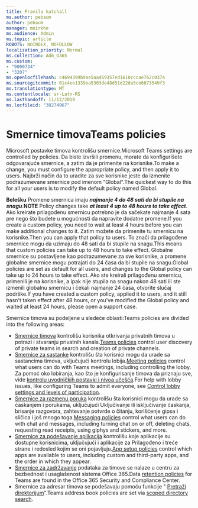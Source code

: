 ```yaml
---
title: Pravila katchall
ms.author: pebaum
author: pebaum
manager: mnirkhe
ms.audience: Admin
ms.topic: article
ROBOTS: NOINDEX, NOFOLLOW
localization_priority: Normal
ms.collection: Adm_O365
ms.custom:
- "9000734"
- "3207"
ms.openlocfilehash: c4694399b9ae5aa459357ed1610cccae762c0374
ms.sourcegitcommit: 01c4ee1339ea5303de48d51d22da5ce6073549f3
ms.translationtype: MT
ms.contentlocale: sr-Latn-RS
ms.lasthandoff: 11/12/2019
ms.locfileid: "38274967"
---
```

# <a name="teams-policies"></a><span data-ttu-id="2b25e-102">Smernice timova</span><span class="sxs-lookup"><span data-stu-id="2b25e-102">Teams policies</span></span>

<span data-ttu-id="2b25e-103">Microsoft postavke timova kontrolišu smernice.</span><span class="sxs-lookup"><span data-stu-id="2b25e-103">Microsoft Teams settings are controlled by policies.</span></span> <span data-ttu-id="2b25e-104">Da biste izvršili promenu, morate da konfigurišete odgovarajuće smernice, a zatim da je primenite na korisnike.</span><span class="sxs-lookup"><span data-stu-id="2b25e-104">To make a change, you must configure the appropriate policy, and then apply it to users.</span></span> <span data-ttu-id="2b25e-105">Najbrži način da to uradite za sve korisnike jeste da izmenite podrazumevane smernice pod imenom "Global".</span><span class="sxs-lookup"><span data-stu-id="2b25e-105">The quickest way to do this for all your users is to modify the default policy named Global.</span></span> 

<span data-ttu-id="2b25e-106">**Belešku** Promene smernica imaju ***najmanje 4 do 48 sati da bi stupile na snagu***.</span><span class="sxs-lookup"><span data-stu-id="2b25e-106">**NOTE** Policy changes take ***at least 4 up to 48 hours to take effect***.</span></span> <span data-ttu-id="2b25e-107">Ako kreirate prilagođenu smernicu potrebno je da sačekate najmanje 4 sata pre nego što budete u mogućnosti da napravite dodatne promene.</span><span class="sxs-lookup"><span data-stu-id="2b25e-107">If you create a custom policy, you need to wait at least 4 hours before you can make additional changes to it.</span></span> <span data-ttu-id="2b25e-108">Zatim možete da primenite tu smernicu na korisnike.</span><span class="sxs-lookup"><span data-stu-id="2b25e-108">Then you can apply that policy to users.</span></span> <span data-ttu-id="2b25e-109">To znači da prilagođene smernice mogu da uzimaju do 48 sati da bi stupile na snagu.</span><span class="sxs-lookup"><span data-stu-id="2b25e-109">This means that custom policies can take up to 48 hours to take effect.</span></span> <span data-ttu-id="2b25e-110">Globalne smernice su postavljene kao podrazumevane za sve korisnike, a promene globalne smernice mogu potrajati do 24 časa da bi stupile na snagu.</span><span class="sxs-lookup"><span data-stu-id="2b25e-110">Global policies are set as default for all users, and changes to the Global policy can take up to 24 hours to take effect.</span></span> <span data-ttu-id="2b25e-111">Ako ste kreirali prilagođenu smernicu, primenili je na korisnike, a ipak nije stupila na snagu nakon 48 sati ili ste izmenili globalnu smernicu i čekali najmanje 24 časa, otvorite slučaj podrške.</span><span class="sxs-lookup"><span data-stu-id="2b25e-111">If you have created a custom policy, applied it to users, and it still hasn't taken effect after 48 hours, or you've modified the Global policy and waited at least 24 hours, please open a support case.</span></span>

<span data-ttu-id="2b25e-112">Smernice timova su podeljene u sledeće oblasti:</span><span class="sxs-lookup"><span data-stu-id="2b25e-112">Teams policies are divided into the following areas:</span></span>

- <span data-ttu-id="2b25e-113">[Smernice timova](https://docs.microsoft.com/MicrosoftTeams/teams-policies) kontrolišu korisnika otkrivanja privatnih timova u potrazi i stvaranju privatnih kanala.</span><span class="sxs-lookup"><span data-stu-id="2b25e-113">[Teams policies](https://docs.microsoft.com/MicrosoftTeams/teams-policies) control user discovery of private teams in search and creation of private channels.</span></span>  
- <span data-ttu-id="2b25e-114">[Smernice za sastanke](https://docs.microsoft.com/microsoftteams/meeting-policies-in-teams) kontrolišu šta korisnici mogu da urade sa sastancima timova, uključujući kontrolu lobija.</span><span class="sxs-lookup"><span data-stu-id="2b25e-114">[Meeting policies](https://docs.microsoft.com/microsoftteams/meeting-policies-in-teams) control what users can do with Teams meetings, including controlling the lobby.</span></span> <span data-ttu-id="2b25e-115">Za pomoć oko lobiranja, kao što je konfigurisanje timova da priznaju sve, vide [kontrolu uvodničkih postavki i nivoa učešća](https://docs.microsoft.com/en-us/alchemyinsights/bypass-lobby).</span><span class="sxs-lookup"><span data-stu-id="2b25e-115">For help with lobby issues, like configuring Teams to admit everyone, see [Control lobby settings and levels of participation](https://docs.microsoft.com/en-us/alchemyinsights/bypass-lobby).</span></span>
- <span data-ttu-id="2b25e-116">[Smernice za razmenu poruka](https://docs.microsoft.com/microsoftteams/messaging-policies-in-teams) kontrolišu šta korisnici mogu da urade sa ćaskanjem i porukama, uključujući Uključivanje ili isključivanje ćaskanja, brisanje razgovora, zahtevanje potvrde o čitanju, korišćenje gipsa i sličica i još mnogo toga.</span><span class="sxs-lookup"><span data-stu-id="2b25e-116">[Messaging policies](https://docs.microsoft.com/microsoftteams/messaging-policies-in-teams) control what users can do with chat and messages, including turning chat on or off, deleting chats, requesting read receipts, using giphys and stickers, and more.</span></span>
- <span data-ttu-id="2b25e-117">[Smernice za podešavanje aplikacija](https://docs.microsoft.com/MicrosoftTeams/teams-app-setup-policies) kontrolišu koje aplikacije su dostupne korisnicima, uključujući i aplikacije za Prilagođeno i treće strane i redosled kojim se oni pojavljuju.</span><span class="sxs-lookup"><span data-stu-id="2b25e-117">[App setup policies](https://docs.microsoft.com/MicrosoftTeams/teams-app-setup-policies) control which apps are available to users, including custom and third-party apps, and the order in which they appear.</span></span>  
- <span data-ttu-id="2b25e-118">[Smernice za zadržavanje](https://docs.microsoft.com/microsoftteams/retention-policies) podataka za timove se nalaze u centru za bezbednost i usaglašenost sistema Office 365.</span><span class="sxs-lookup"><span data-stu-id="2b25e-118">Data [retention policies](https://docs.microsoft.com/microsoftteams/retention-policies) for Teams are found in the Office 365 Security and Compliance Center.</span></span>
- <span data-ttu-id="2b25e-119">Smernice za adresar timova se podešavaju pomoću funkcije " [Pretraži direktorijum](https://docs.microsoft.com/MicrosoftTeams/teams-scoped-directory-search)".</span><span class="sxs-lookup"><span data-stu-id="2b25e-119">Teams address book policies are set via [scoped directory search](https://docs.microsoft.com/MicrosoftTeams/teams-scoped-directory-search).</span></span>